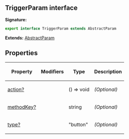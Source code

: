 
## TriggerParam interface

**Signature:**

```typescript
export interface TriggerParam extends AbstractParam 
```
**Extends:** [AbstractParam](/reference/abstractparam.md)

## Properties

<table><thead><tr><th>

Property


</th><th>

Modifiers


</th><th>

Type


</th><th>

Description


</th></tr></thead>
<tbody><tr><td>

[action?](/reference/triggerparam/action.md)


</td><td>


</td><td>

() =&gt; void


</td><td>

_(Optional)_


</td></tr>
<tr><td>

[methodKey?](/reference/triggerparam/methodkey.md)


</td><td>


</td><td>

string


</td><td>

_(Optional)_


</td></tr>
<tr><td>

[type?](/reference/triggerparam/type.md)


</td><td>


</td><td>

"button"


</td><td>

_(Optional)_


</td></tr>
</tbody></table>
